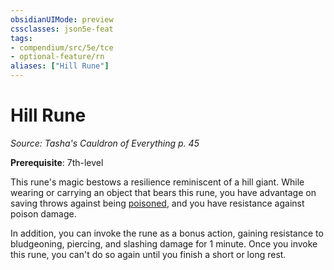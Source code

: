 ```yaml
---
obsidianUIMode: preview
cssclasses: json5e-feat
tags:
- compendium/src/5e/tce
- optional-feature/rn
aliases: ["Hill Rune"]
---
```

# Hill Rune
*Source: Tasha's Cauldron of Everything p. 45*  

**Prerequisite**: 7th-level

This rune's magic bestows a resilience reminiscent of a hill giant. While wearing or carrying an object that bears this rune, you have advantage on saving throws against being [poisoned](Mechanics/Rules/conditions.md#Poisoned), and you have resistance against poison damage.

In addition, you can invoke the rune as a bonus action, gaining resistance to bludgeoning, piercing, and slashing damage for 1 minute. Once you invoke this rune, you can't do so again until you finish a short or long rest.